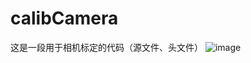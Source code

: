 # calibCamera
这是一段用于相机标定的代码（源文件、头文件）
![image](https://user-images.githubusercontent.com/62756096/225039655-c86692c3-7c8d-40f4-a4d9-d846c192fca6.png)
